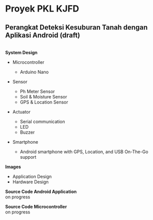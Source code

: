 # Proyek PKL KJFD

## Perangkat Deteksi Kesuburan Tanah dengan Aplikasi Android (draft)

\
**System Design**

- Microcontroller
  - Arduino Nano

- Sensor
  - Ph Meter Sensor
  - Soil & Moisture Sensor
  - GPS & Location Sensor

- Actuator
  - Serial communication
  - LED
  - Buzzer

- Smartphone
  - Android smartphone with GPS, Location, and USB On-The-Go support

**Images**  
- Application Design
- Hardware Design

**Source Code Android Application**  
on progress

**Source Code Microcontroller**  
on progress

